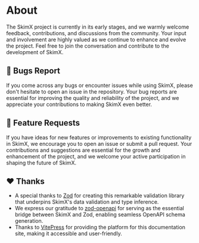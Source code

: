 # About

The SkimX project is currently in its early stages, and we warmly welcome feedback, contributions, and discussions from the community. Your input and involvement are highly valued as we continue to enhance and evolve the project. Feel free to join the conversation and contribute to the development of SkimX.

## 🐛 Bugs Report

If you come across any bugs or encounter issues while using SkimX, please don't hesitate to open an issue in the repository. Your bug reports are essential for improving the quality and reliability of the project, and we appreciate your contributions to making SkimX even better.

## 📣 Feature Requests

If you have ideas for new features or improvements to existing functionality in SkimX, we encourage you to open an issue or submit a pull request. Your contributions and suggestions are essential for the growth and enhancement of the project, and we welcome your active participation in shaping the future of SkimX.

## ❤️ Thanks

- A special thanks to [Zod](https://github.com/colinhacks/zod) for creating this remarkable validation library that underpins SkimX's data validation and type inference.
- We express our gratitude to [zod-openapi](https://github.com/samchungy/zod-openapi) for serving as the essential bridge between SkimX and Zod, enabling seamless OpenAPI schema generation.
- Thanks to [VitePress](https://vitepress.dev/) for providing the platform for this documentation site, making it accessible and user-friendly.
